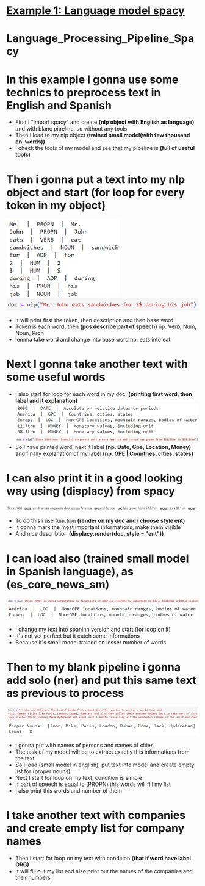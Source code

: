# [Example 1: Language model spacy](https://github.com/JakubTabor/Language_model_Pipeline/blob/main/Language_Processing_Pipeline_Spacy.ipynb)
# Language_Processing_Pipeline_Spacy

# In this example I gonna use some technics to preprocess text in English and Spanish
* First I "import spacy" and create **(nlp object with English as language)** and with blanc pipeline, so without any tools
* Then i load to my nlp object **(trained small model(with few thousand en. words))**
* I check the tools of my model and see that my pipeline is **(full of useful tools)**

# Then i gonna put a text into my nlp object and start (for loop for every token in my object)
![](https://github.com/JakubTabor/Language_model_Pipeline/blob/main/Images/doc1.png)
![](https://github.com/JakubTabor/Language_model_Pipeline/blob/main/Images/doc0.png)
* It will print first the token, then description and then base word
* Token is each word, then **(pos describe part of speech)** np. Verb, Num, Noun, Pron
* lemma take word and change into base word np. eats into eat.

# Next I gonna take another text with some useful words
* I also start for loop for each word in my doc, **(printing first word, then label and it explanation)**
![](https://github.com/JakubTabor/Language_model_Pipeline/blob/main/Images/doc2.png)
![](https://github.com/JakubTabor/Language_model_Pipeline/blob/main/Images/doc_0.png)
* So I have printed word, next it label **(np. Date, Gpe, Location, Money)** and finally explanation of my label **(np. GPE | Countries, cities, states)**

# I can also print it in a good looking way using (displacy) from spacy
![](https://github.com/JakubTabor/Language_model_Pipeline/blob/main/Images/displacy_doc.png)
* To do this i use function **(render on my doc and i choose style ent)**
* It gonna mark the most important informations, make them visible
* And nice describtion **(displacy.render(doc, style = "ent"))**

# I can load also (trained small model in Spanish language), as (es_core_news_sm)
![](https://github.com/JakubTabor/Language_model_Pipeline/blob/main/Images/doc_es.png)
![](https://github.com/JakubTabor/Language_model_Pipeline/blob/main/Images/es_displacy.png)
* I change my text into spaninh version and start (for loop on it)
* It's not yet perfect but it catch some informations
* Because it's small model trained on lesser number of words

# Then to my blank pipeline i gonna add solo (ner) and put this same text as previous to process
![](https://github.com/JakubTabor/Language_model_Pipeline/blob/main/Images/text1.png)
![](https://github.com/JakubTabor/Language_model_Pipeline/blob/main/Images/proper_nouns.png)
* I gonna put with names of persons and names of cities
* The task of my model will be to extract exactly this informations from the text
* So I load (small model in english), put text into model and create empty list for (proper nouns)  
* Next I start for loop on my text, condition is simple
* If part of speech is equal to (PROPN) this words will fill my list
* I also print this words and number of them 

# I take another text with companies and create empty list for company names
* Then I start for loop on my text with condition **(that if word have label ORG)**
* It will fill out my list and also print out the names of the companies and their numbers

